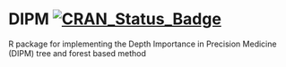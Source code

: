 # DIPM [![CRAN\_Status\_Badge](https://www.r-pkg.org/badges/version/dipm)](https://cran.r-project.org/package=dipm)
R package for implementing the Depth Importance in Precision Medicine (DIPM) tree and forest based method

